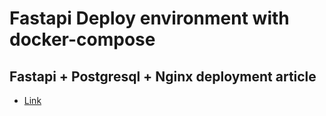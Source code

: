 # Fastapi Deploy environment with docker-compose

## Fastapi + Postgresql + Nginx deployment article
* [Link](https://blog.naver.com/ekankr2/222935224141)
